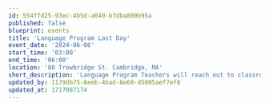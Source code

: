```yaml
---
id: 554ffd25-93ec-4b5d-a049-bfdba809b95a
published: false
blueprint: events
title: 'Language Program Last Day'
event_date: '2024-06-06'
start_time: '03:00'
end_time: '06:00'
location: '80 Trowbridge St. Cambridge, MA'
short_description: 'Language Program Teachers will reach out to classroom members with details about their last day celebration! We hope to see you there!'
updated_by: 1179db75-8eeb-4bad-8e60-d5005aef7ef8
updated_at: 1717087174
---
```

